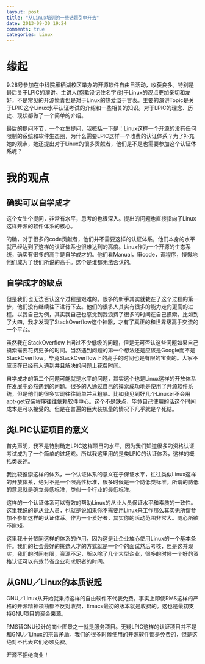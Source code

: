 ```yaml
---
layout: post
title: "从Linux培训的一些话题引申开去"
date: 2013-09-30 19:24
comments: true
categories: Linux
---
```


# 缘起

9.28号参加在中科院雁栖湖校区举办的开源软件自由日活动，收获良多。特别是最后关于LPIC的演讲。主讲人(抱歉没记住名字)对于Linux的观点更加亲切和友好，不是常见的开源愤青但是对于Linux的热爱溢于言表。主要的演讲Topic是关于LPIC这个Linux水平认证考试的介绍和一些相关的知识。对于LPIC的理念、历史、现状都做了一个简单的介绍。

最后的提问环节，一个女生提问，我概括一下是：Linux这样一个开源的没有任何限制的系统和软件生态圈，为什么需要LPIC这样一个收费的认证体系？为了补充她的观点，她还提出对于Linux的很多贡献者，他们是不是也需要参加这个认证体系呢？

<!--more-->

# 我的观点

## 确实可以自学成才

这个女生个提问，非常有水平，思考的也很深入。提出的问题也直接指向了Linux这样开源的软件体系的核心。

的确，对于很多的code贡献者，他们并不需要这样的认证体系，他们本身的水平就已经达到了这样的认证体系也很难达到的高度。Linux作为一个开源的生态系统，确实有很多的高手是自学成才的。他们看Manual，审code，调程序，慢慢地他们成为了我们所说的高手。这个是谁都无法否认的。

## 自学成才的缺点

但是我们也无法否认这个过程是艰难的。很多的新手其实就栽在了这个过程的第一步，他们没有继续往下进行下去。他们的很多人其实有很多的能力走向更高的过程。以我自己为例，其实我自己也感觉到我浪费了很多的时间在自己摸索。比如到了大四，我才发现了StackOverflow这个神器，才有了真正的和世界级高手交流的一个平台。

虽然我在StackOverflow上问过不少低级的问题，但是无可否认这些问题如果自己摸索需要花费更多的时间。当然遇到问题的第一个想法还是应该是Google而不是StackOverflow，毕竟StackOverflow上的高手的时间也是有限的宝贵的。大家不应该在已经有人遇到并且解决的问题上花费时间。

自学成才的第二个问题可能就是水平的问题，其实这个也是Linux这样的开放体系在发展中必然遇到的问题。很多的人通过自己的摸索成功地是使用了开源软件系统，但是他们的很多实现往往简单并且粗暴。比如我见到好几个Linuxer不会用apt-get安装程序往往依赖软件中心。这个不是缺点，毕竟自己使用的话这个时间成本是可以接受的。但是在普遍的巨大装机量的情况下几乎就是个死结。


## 类LPIC认证项目的意义

首先声明，我不是特别确定LPIC这样项目的水平，因为我们知道很多的资格认证考试成为了一个简单的过场戏。所以我这里用的是类LPIC的认证体系，这样的概括类表述。

我比较推崇这样的体系，一个认证体系的意义在于保证水平，往往类似Linux这样的开放体系，绝对不是一个限高性标准，很多时候是一个防低类标准。所谓的防低的意思就是确立最低标准，类似一个行业的最低标准。

这样的一个认证体系可以有效的帮助Linux的从业人员保证水平和素质的一致性。这里我说的是从业人员，也就是说如果你不需要用Linux来工作那么其实无所谓参加不参加这样的认证体系。作为一个爱好者，其实你的活动范围非常大。随心所欲不逾矩。

这里我十分赞同这样的体系的作用，因为这是让企业放心使用Linux的一个基本条件。我们的社会最好的挑选人才的方式就是一个个的面试然后考核，但是这并现实，我们的时间有限，资源不足，所以除了几个大型企业，很多的时候一个好的资格认证可以有效节省企业和求职者的时间。

## 从GNU／Linux的本质说起

GNU／Linux从开始就秉持这样的自由软件不代表免费。事实上即使RMS这样的严格的开源精神领袖都不反对收费，Emacs最初的版本就是收费的。这也是最初支持GNU项目的资金来源。

RMS替GNU设计的商业图景之一就是服务项目。无疑LPIC这样的认证项目并不是和GNU／Linux的宗旨矛盾。我们的很多时候使用的开源软件都是免费的，但是这绝对不代表它们必须免费。

开源不拒绝商业！






